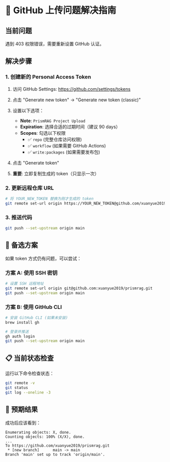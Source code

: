 # 🔐 GitHub 上传问题解决指南

## 当前问题
遇到 403 权限错误，需要重新设置 GitHub 认证。

## 解决步骤

### 1. 创建新的 Personal Access Token

1. 访问 GitHub Settings: https://github.com/settings/tokens
2. 点击 "Generate new token" → "Generate new token (classic)"
3. 设置以下选项：
   - **Note**: `PrismRAG Project Upload`
   - **Expiration**: 选择合适的过期时间（建议 90 days）
   - **Scopes**: 勾选以下权限
     - ✅ `repo` (完整仓库访问权限)
     - ✅ `workflow` (如果需要 GitHub Actions)
     - ✅ `write:packages` (如果需要发布包)

4. 点击 "Generate token"
5. **重要**: 立即复制生成的 token（只显示一次）

### 2. 更新远程仓库 URL

```bash
# 将 YOUR_NEW_TOKEN 替换为刚才生成的 token
git remote set-url origin https://YOUR_NEW_TOKEN@github.com/xuanyue2019/prismrag.git
```

### 3. 推送代码

```bash
git push --set-upstream origin main
```

## 🔧 备选方案

如果 token 方式仍有问题，可以尝试：

### 方案 A: 使用 SSH 密钥
```bash
# 设置 SSH 远程地址
git remote set-url origin git@github.com:xuanyue2019/prismrag.git
git push --set-upstream origin main
```

### 方案 B: 使用 GitHub CLI
```bash
# 安装 GitHub CLI (如果未安装)
brew install gh

# 登录并推送
gh auth login
git push --set-upstream origin main
```

## 📋 当前状态检查

运行以下命令检查状态：
```bash
git remote -v
git status
git log --oneline -3
```

## 🎯 预期结果

成功后应该看到：
```
Enumerating objects: X, done.
Counting objects: 100% (X/X), done.
...
To https://github.com/xuanyue2019/prismrag.git
 * [new branch]      main -> main
Branch 'main' set up to track 'origin/main'.
```